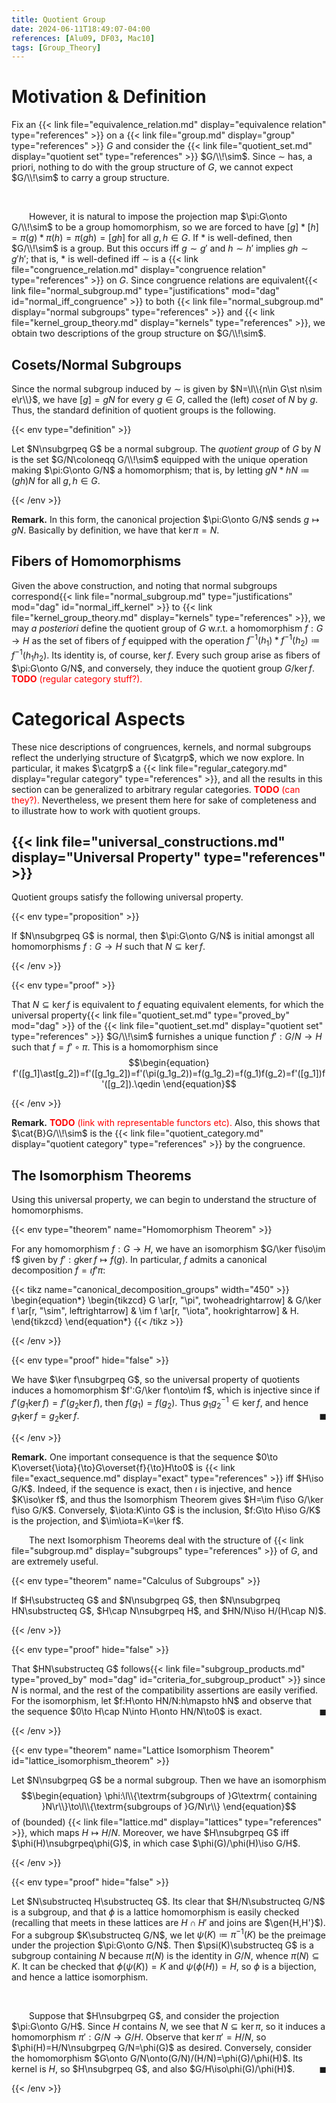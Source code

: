 ```yaml
---
title: Quotient Group
date: 2024-06-11T18:49:07-04:00
references: [Alu09, DF03, Mac10]
tags: [Group_Theory]
---
```


# Motivation & Definition

Fix an {{< link file="equivalence_relation.md" display="equivalence relation" type="references" >}} on a {{< link file="group.md" display="group" type="references" >}} $G$ and consider the {{< link file="quotient_set.md" display="quotient set" type="references" >}} $G/\\!\sim$. Since $\sim$ has, a priori, nothing to do with the group structure of $G$, we cannot expect $G/\\!\sim$ to carry a group structure.

<br>

&emsp;&emsp;However, it is natural to impose the projection map $\pi:G\onto G/\\!\sim$ to be a group homomorphism, so we are forced to have $[g]\ast[h]=\pi(g)\ast\pi(h)=\pi(gh)=[gh]$ for all $g,h\in G$. If $\ast$ is well-defined, then $G/\\!\sim$ is a group. But this occurs iff $g\sim g'$ and $h\sim h'$ implies $gh\sim g'h'$; that is, $\ast$ is well-defined iff $\sim$ is a {{< link file="congruence_relation.md" display="congruence relation" type="references" >}} on $G$. Since congruence relations are equivalent{{< link file="normal_subgroup.md" type="justifications" mod="dag" id="normal_iff_congruence" >}} to both {{< link file="normal_subgroup.md" display="normal subgroups" type="references" >}} and {{< link file="kernel_group_theory.md" display="kernels" type="references" >}}, we obtain two descriptions of the group structure on $G/\\!\sim$.

<div class="space"></div>

## Cosets/Normal Subgroups

Since the normal subgroup induced by $\sim$ is given by $N=\l\\{n\in G\st n\sim e\r\\}$, we have $[g]=gN$ for every $g\in G$, called the (left) *coset* of $N$ by $g$. Thus, the standard definition of quotient groups is the following.

{{< env type="definition" >}}

Let $N\nsubgrpeq G$ be a normal subgroup. The *quotient group* of $G$ by $N$ is the set $G/N\coloneqq G/\\!\sim$ equipped with the unique operation making $\pi:G\onto G/N$ a homomorphism; that is, by letting $gN\ast hN\coloneqq(gh)N$ for all $g,h\in G$.

{{< /env >}}

<div class="space"></div>

**Remark.** In this form, the canonical projection $\pi:G\onto G/N$ sends $g\mapsto gN$. Basically by definition, we have that $\ker\pi=N$.

<div class="space"></div>

## Fibers of Homomorphisms

Given the above construction, and noting that normal subgroups correspond{{< link file="normal_subgroup.md" type="justifications" mod="dag" id="normal_iff_kernel" >}} to {{< link file="kernel_group_theory.md" display="kernels" type="references" >}}, we may *a posteriori* define the quotient group of $G$ w.r.t. a homomorphism $f:G\to H$ as the set of fibers of $f$ equipped with the operation $f^{-1}(h_1)\ast f^{-1}(h_2)\coloneqq f^{-1}(h_1h_2)$. Its identity is, of course, $\ker f$. Every such group arise as fibers of $\pi:G\onto G/N$, and conversely, they induce the quotient group $G/\ker f$. <span style="color:red">**TODO** (regular category stuff?).</span>

<h1 id="categorical_aspects">Categorical Aspects</h1>

These nice descriptions of congruences, kernels, and normal subgroups reflect the underlying structure of $\catgrp$, which we now explore. In particular, it makes $\catgrp$ a {{< link file="regular_category.md" display="regular category" type="references" >}}, and all the results in this section can be generalized to arbitrary regular categories. <span style="color:red">**TODO** (can they?).</span> Nevertheless, we present them here for sake of completeness and to illustrate how to work with quotient groups.

<div class="space"></div>

<h2 id="universal_property">{{< link file="universal_constructions.md" display="Universal Property" type="references" >}}</h2>

Quotient groups satisfy the following universal property.

{{< env type="proposition" >}}

If $N\nsubgrpeq G$ is normal, then $\pi:G\onto G/N$ is initial amongst all homomorphisms $f:G\to H$ such that $N\subseteq\ker f$.

{{< /env >}}

{{< env type="proof" >}}

That $N\subseteq\ker f$ is equivalent to $f$ equating equivalent elements, for which the universal property{{< link file="quotient_set.md" type="proved_by" mod="dag" >}} of the {{< link file="quotient_set.md" display="quotient set" type="references" >}} $G/\\!\sim$ furnishes a unique function $f':G/N\to H$ such that $f=f'\circ\pi$. This is a homomorphism since
$$\begin{equation}
    f'([g_1]\ast[g_2])=f'([g_1g_2])=f'(\pi(g_1g_2))=f(g_1g_2)=f(g_1)f(g_2)=f'([g_1])f'([g_2]).\qedin
\end{equation}$$

{{< /env >}}

<div class="space"></div>

**Remark.** <span style="color:red">**TODO** (link with representable functors etc).</span> Also, this shows that $\cat{B}G/\\!\sim$ is the {{< link file="quotient_category.md" display="quotient category" type="references" >}} by the congruence.

<div class="space"></div>

<h2 id="the_isomorphism_theorems">The Isomorphism Theorems</h2>

Using this universal property, we can begin to understand the structure of homomorphisms.

{{< env type="theorem" name="Homomorphism Theorem" >}}

For any homomorphism $f:G\to H$, we have an isomorphism $G/\ker f\iso\im f$ given by $f':g\ker f\mapsto f(g)$. In particular, $f$ admits a canonical decomposition $f=\iota f'\pi$:

{{< tikz name="canonical_decomposition_groups" width="450" >}}
\begin{equation*}
    \begin{tikzcd}
        G \ar[r, "\pi", twoheadrightarrow] & G/\ker f \ar[r, "\sim", leftrightarrow] & \im f \ar[r, "\iota", hookrightarrow] & H.
    \end{tikzcd}
\end{equation*}
{{< /tikz >}}

{{< /env >}}

{{< env type="proof" hide="false" >}}

We have $\ker f\nsubgrpeq G$, so the universal property of quotients induces a homomorphism $f':G/\ker f\onto\im f$, which is injective since if $f'(g_1\ker f)=f'(g_2\ker f)$, then $f(g_1)=f(g_2)$. Thus $g_1g_2^{-1}\in\ker f$, and hence $g_1\ker f=g_2\ker f$.<span style="float:right;">$\blacksquare$</span>

{{< /env >}}

<div class="space"></div>

**Remark.** One important consequence is that the sequence $0\to K\overset{\iota}{\to}G\overset{f}{\to}H\to0$ is {{< link file="exact_sequence.md" display="exact" type="references" >}} iff $H\iso G/K$. Indeed, if the sequence is exact, then $\iota$ is injective, and hence $K\iso\ker f$, and thus the Isomorphism Theorem gives $H=\im f\iso G/\ker f\iso G/K$. Conversely, $\iota:K\into G$ is the inclusion, $f:G\to H\iso G/K$ is the projection, and $\im\iota=K=\ker f$.

<div class="space"></div>

&emsp;&emsp;The next Isomorphism Theorems deal with the structure of {{< link file="subgroup.md" display="subgroups" type="references" >}} of $G$, and are extremely useful.

{{< env type="theorem" name="Calculus of Subgroups" >}}

If $H\substructeq G$ and $N\nsubgrpeq G$, then $N\nsubgrpeq HN\substructeq G$, $H\cap N\nsubgrpeq H$, and $HN/N\iso H/(H\cap N)$.

{{< /env >}}

{{< env type="proof" hide="false" >}}

That $HN\substructeq G$ follows{{< link file="subgroup_products.md" type="proved_by" mod="dag" id="criteria_for_subgroup_product" >}} since $N$ is normal, and the rest of the compatibility assertions are easily verified. For the isomorphism, let $f:H\onto HN/N:h\mapsto hN$ and observe that the sequence $0\to H\cap N\into H\onto HN/N\to0$ is exact.<span style="float:right;">$\blacksquare$</span>

{{< /env >}}

{{< env type="theorem" name="Lattice Isomorphism Theorem" id="lattice_isomorphism_theorem" >}}

Let $N\nsubgrpeq G$ be a normal subgroup. Then we have an isomorphism
$$\begin{equation}
    \phi:\l\\{\textrm{subgroups of }G\textrm{ containing }N\r\\}\to\l\\{\textrm{subgroups of }G/N\r\\}
\end{equation}$$
of (bounded) {{< link file="lattice.md" display="lattices" type="references" >}}, which maps $H\mapsto H/N$. Moreover, we have $H\nsubgrpeq G$ iff $\phi(H)\nsubgrpeq\phi(G)$, in which case $\phi(G)/\phi(H)\iso G/H$.

{{< /env >}}

{{< env type="proof" hide="false" >}}

Let $N\substructeq H\substructeq G$. Its clear that $H/N\substructeq G/N$ is a subgroup, and that $\phi$ is a lattice homomorphism is easily checked (recalling that meets in these lattices are $H\cap H'$ and joins are $\gen{H,H'}$). For a subgroup $K\substructeq G/N$, we let $\psi(K)\coloneqq\pi^{-1}(K)$ be the preimage under the projection $\pi:G\onto G/N$. Then $\psi(K)\substructeq G$ is a subgroup containing $N$ because $\pi(N)$ is the identity in $G/N$, whence $\pi(N)\subseteq K$. It can be checked that $\phi(\psi(K))=K$ and $\psi(\phi(H))=H$, so $\phi$ is a bijection, and hence a lattice isomorphism.

<br>

&emsp;&emsp;Suppose that $H\nsubgrpeq G$, and consider the projection $\pi:G\onto G/H$. Since $H$ contains $N$, we see that $N\subseteq\ker\pi$, so it induces a homomorphism $\pi':G/N\to G/H$. Observe that $\ker\pi'=H/N$, so $\phi(H)=H/N\nsubgrpeq G/N=\phi(G)$ as desired. Conversely, consider the homomorphism $G\onto G/N\onto(G/N)/(H/N)=\phi(G)/\phi(H)$. Its kernel is $H$, so $H\nsubgrpeq G$, and also $G/H\iso\phi(G)/\phi(H)$.<span style="float:right;">$\blacksquare$</span>

{{< /env >}}
